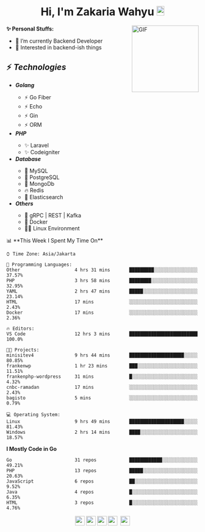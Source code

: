 <h1 align="center">Hi, I'm Zakaria Wahyu <img src="https://github.com/TheDudeThatCode/TheDudeThatCode/blob/master/Assets/Hi.gif" width="20px" height="25px"></h1>

<img align="right" alt="GIF" height="175px" src="https://www.nayakapratama.co.id/wp-content/uploads/2019/07/Website-Maintenance.gif" />

**✨ Personal Stuffs:**
- 🔭 I’m currently Backend Developer
- 🌱 Interested in backend-ish things

<h2>⚡ <i>Technologies</i></h2>
<ul>
<li><strong><i>Golang</i></strong></li>
  <ul>
    <li>⚡ Go Fiber</li>
    <li>⚡ Echo</li>
    <li>⚡ Gin</li>
    <li>⚡ ORM</li>
  </ul>
<li><strong><i>PHP</i></strong></li>
  <ul>
    <li>✨ Laravel</li>
    <li>✨ Codeigniter</li>
  </ul>
<li><strong><i>Database</i></strong></li>
  <ul>
    <li>🐬 MySQL</li>
    <li>🐘 PostgreSQL</li>
    <li>🍃 MongoDb</li>
    <li>🔥 Redis</li>
    <li>🔎 Elasticsearch</li>
  </ul>
  <li><strong><i>Others</i></strong></li>
  <ul>
    <li>💫 gRPC | REST | Kafka</li>
    <li>🐳 Docker</li>
    <li>👨‍💻 Linux Environment</li>
  </ul>
</ul>
<!--START_SECTION:waka-->
📊 **This Week I Spent My Time On** 

```text
⌚︎ Time Zone: Asia/Jakarta

💬 Programming Languages: 
Other                    4 hrs 31 mins       █████████░░░░░░░░░░░░░░░░   37.57% 
PHP                      3 hrs 58 mins       ████████░░░░░░░░░░░░░░░░░   32.95% 
YAML                     2 hrs 47 mins       █████░░░░░░░░░░░░░░░░░░░░   23.14% 
HTML                     17 mins             ░░░░░░░░░░░░░░░░░░░░░░░░░   2.43% 
Docker                   17 mins             ░░░░░░░░░░░░░░░░░░░░░░░░░   2.36%

🔥 Editors: 
VS Code                  12 hrs 3 mins       █████████████████████████   100.0%

🐱‍💻 Projects: 
minisitev4               9 hrs 44 mins       ████████████████████░░░░░   80.85% 
frankenwp                1 hr 23 mins        ███░░░░░░░░░░░░░░░░░░░░░░   11.51% 
frankenphp-wordpress     31 mins             █░░░░░░░░░░░░░░░░░░░░░░░░   4.32% 
cnbc-ramadan             17 mins             ░░░░░░░░░░░░░░░░░░░░░░░░░   2.43% 
bagisto                  5 mins              ░░░░░░░░░░░░░░░░░░░░░░░░░   0.79%

💻 Operating System: 
Linux                    9 hrs 49 mins       ████████████████████░░░░░   81.43% 
Windows                  2 hrs 14 mins       ████░░░░░░░░░░░░░░░░░░░░░   18.57%

```

**I Mostly Code in Go** 

```text
Go                       31 repos            ████████████░░░░░░░░░░░░░   49.21% 
PHP                      13 repos            █████░░░░░░░░░░░░░░░░░░░░   20.63% 
JavaScript               6 repos             ██░░░░░░░░░░░░░░░░░░░░░░░   9.52% 
Java                     4 repos             █░░░░░░░░░░░░░░░░░░░░░░░░   6.35% 
HTML                     3 repos             █░░░░░░░░░░░░░░░░░░░░░░░░   4.76%

```



<!--END_SECTION:waka-->

<p align="center">
<a href="https://www.linkedin.com/in/zakariawahyu" target="_blank"><img src="https://img.shields.io/badge/linkedin-%230077B5.svg?&style=for-the-badge&logo=linkedin&logoColor=white" height=25></a>
<a href="https://medium.com/@zakariawahyu" target="_blank"><img src="https://img.shields.io/badge/Medium-12100E?style=for-the-badge&logo=medium&logoColor=white" height=25></a>
<a href="https://medium.com/@zakariawahyu" target="_blank"><img src="https://img.shields.io/badge/Portfolio-2300843e?style=for-the-badge&logo=About.me&logoColor=white" height=25></a>
<a href="https://www.twitter.com/_zakariawahyu" target="_blank"><img src="https://img.shields.io/badge/twitter-%231DA1F2.svg?&style=for-the-badge&logo=twitter&logoColor=white" height=25></a> 
<a href="https://www.instagram.com/_zakariawahyu" target="_blank"><img src="https://img.shields.io/badge/instagram-%23E4405F.svg?&style=for-the-badge&logo=instagram&logoColor=white" height=25></a>
